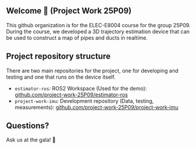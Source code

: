 ## Welcome 👋 (Project Work 25P09)

This github organization is for the ELEC-E8004 course for the group 25P09. During the course, we developed a 3D trajectory estimation device that can be used to construct a map of pipes and ducts in realtime.

## Project repository structure

There are two main repositories for the project, one for developing and testing and one that runs on the device itself.

- `estimator-ros`: ROS2 Workspace (Used for the demo): [github.com/project-work-25P09/estimator-ros](https://github.com/project-work-25P09/estimator-ros)
- `project-work-imu`: Development repository (Data, testing, measurements): [github.com/project-work-25P09/project-work-imu](https://github.com/project-work-25P09/project-work-imu)

## Questions?

Ask us at the gala! 🚀
